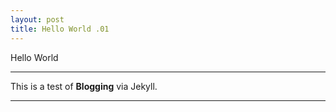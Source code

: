 ```yaml
---
layout: post
title: Hello World .01
---
```


Hello World
___
This is a test of **Blogging** via Jekyll.
___

